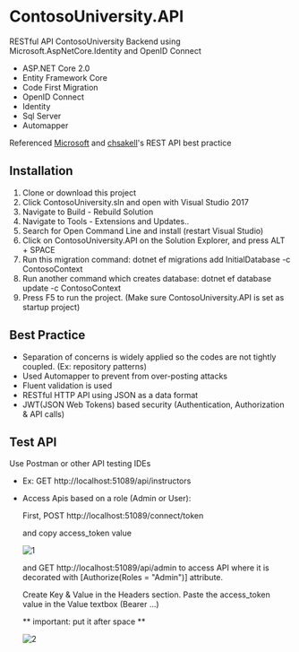 # ContosoUniversity.API

RESTful API ContosoUniversity Backend using Microsoft.AspNetCore.Identity and OpenID Connect

- ASP.NET Core 2.0 
- Entity Framework Core
- Code First Migration
- OpenID Connect
- Identity 
- Sql Server
- Automapper

Referenced [Microsoft](https://docs.microsoft.com/en-us/aspnet/core/data/ef-mvc/intro) and [chsakell](https://chsakell.com/2016/06/23/rest-apis-using-asp-net-core-and-entity-framework-core/)'s REST API best practice

## Installation

1. Clone or download this project
2. Click ContosoUniversity.sln and open with Visual Studio 2017
3. Navigate to Build - Rebuild Solution
4. Navigate to Tools - Extensions and Updates..
5. Search for Open Command Line and install (restart Visual Studio)
6. Click on ContosoUniversity.API on the Solution Explorer, and press ALT + SPACE
7. Run this migration command: dotnet ef migrations add InitialDatabase -c ContosoContext
8. Run another command which creates database: dotnet ef database update -c ContosoContext
9. Press F5 to run the project. (Make sure ContosoUniversity.API is set as startup project)

## Best Practice

- Separation of concerns is widely applied so the codes are not tightly coupled. (Ex: repository patterns)
- Used Automapper to prevent from over-posting attacks
- Fluent validation is used
- RESTful HTTP API using JSON as a data format
- JWT(JSON Web Tokens) based security (Authentication, Authorization & API calls)

## Test API

Use Postman or other API testing IDEs

- Ex: GET http://localhost:51089/api/instructors
- Access Apis based on a role (Admin or User):
  
  First, POST http://localhost:51089/connect/token 
  
  and copy access_token value
  
  ![1](https://user-images.githubusercontent.com/7738916/34234683-6f08fb94-e5a1-11e7-8438-a39736fb1bc6.png)
  
  and GET http://localhost:51089/api/admin to access API where it is decorated with [Authorize(Roles = "Admin")] attribute.
  
  Create Key & Value in the Headers section. Paste the access_token value in the Value textbox (Bearer ...)
  
  ** important: put it after space **
  
  ![2](https://user-images.githubusercontent.com/7738916/34234702-83d01242-e5a1-11e7-8d28-736d5d8bda95.png)


  
  
  
    
